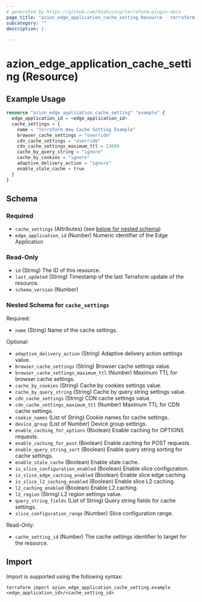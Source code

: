 ```yaml
---
# generated by https://github.com/hashicorp/terraform-plugin-docs
page_title: "azion_edge_application_cache_setting Resource - terraform-provider-azion"
subcategory: ""
description: |-
  
---
```


# azion_edge_application_cache_setting (Resource)



## Example Usage

```terraform
resource "azion_edge_application_cache_setting" "example" {
  edge_application_id = <edge_application_id>
  cache_settings = {
    name = "Terraform New Cache Setting Example"
    browser_cache_settings = "override"
    cdn_cache_settings = "override"
    cdn_cache_settings_maximum_ttl = 13660
    cache_by_query_string = "ignore"
    cache_by_cookies = "ignore"
    adaptive_delivery_action = "ignore"
    enable_stale_cache = true
  }
}
```

<!-- schema generated by tfplugindocs -->
## Schema

### Required

- `cache_settings` (Attributes) (see [below for nested schema](#nestedatt--cache_settings))
- `edge_application_id` (Number) Numeric identifier of the Edge Application

### Read-Only

- `id` (String) The ID of this resource.
- `last_updated` (String) Timestamp of the last Terraform update of the resource.
- `schema_version` (Number)

<a id="nestedatt--cache_settings"></a>
### Nested Schema for `cache_settings`

Required:

- `name` (String) Name of the cache settings.

Optional:

- `adaptive_delivery_action` (String) Adaptive delivery action settings value.
- `browser_cache_settings` (String) Browser cache settings value.
- `browser_cache_settings_maximum_ttl` (Number) Maximum TTL for browser cache settings.
- `cache_by_cookies` (String) Cache by cookies settings value.
- `cache_by_query_string` (String) Cache by query string settings value.
- `cdn_cache_settings` (String) CDN cache settings value.
- `cdn_cache_settings_maximum_ttl` (Number) Maximum TTL for CDN cache settings.
- `cookie_names` (List of String) Cookie names for cache settings.
- `device_group` (List of Number) Device group settings.
- `enable_caching_for_options` (Boolean) Enable caching for OPTIONS requests.
- `enable_caching_for_post` (Boolean) Enable caching for POST requests.
- `enable_query_string_sort` (Boolean) Enable query string sorting for cache settings.
- `enable_stale_cache` (Boolean) Enable stale cache.
- `is_slice_configuration_enabled` (Boolean) Enable slice configuration.
- `is_slice_edge_caching_enabled` (Boolean) Enable slice edge caching.
- `is_slice_l2_caching_enabled` (Boolean) Enable slice L2 caching.
- `l2_caching_enabled` (Boolean) Enable L2 caching.
- `l2_region` (String) L2 region settings value.
- `query_string_fields` (List of String) Query string fields for cache settings.
- `slice_configuration_range` (Number) Slice configuration range.

Read-Only:

- `cache_setting_id` (Number) The cache settings identifier to target for the resource.

## Import

Import is supported using the following syntax:

```shell
terraform import azion_edge_application_cache_setting.example <edge_application_id>/<cache_setting_id>
```
